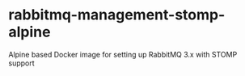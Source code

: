 # rabbitmq-management-stomp-alpine
Alpine based Docker image for setting up RabbitMQ 3.x with STOMP support
